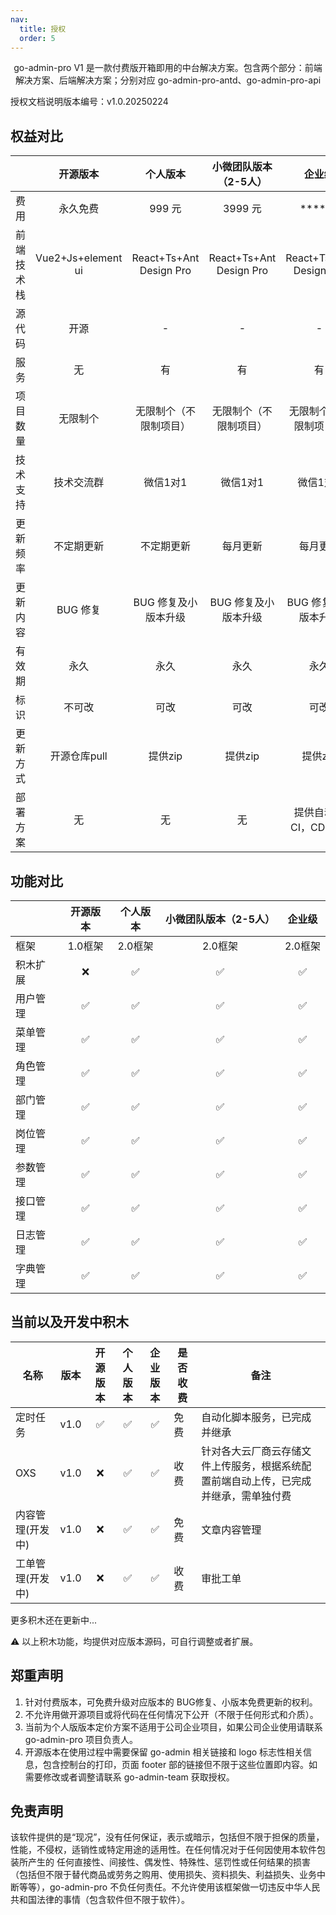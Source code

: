 ```yaml
---
nav:
  title: 授权
  order: 5
---
```



<div align="center">

go-admin-pro V1 是一款付费版开箱即用的中台解决方案。包含两个部分：前端解决方案、后端解决方案；分别对应 go-admin-pro-antd、go-admin-pro-api

</div>

授权文档说明版本编号：v1.0.20250224

## 权益对比

|          |  开源版本  |        个人版本      |       小微团队版本（2-5人）  |     企业级         |
| -------- | :--------: | :---------------: |:----------------: | :--------------------: |
| 费用     |  永久免费  |         999 元       |         3999 元   |        **** 元         |
|前端技术栈|Vue2+Js+element ui|React+Ts+Ant Design Pro|React+Ts+Ant Design Pro|React+Ts+Ant Design Pro|
| 源代码   |    开源    |          -          |       -          |          -        |
| 服务     |     无     |           有        |   有           |           有           |
| 项目数量 |  无限制个  | 无限制个（不限制项目） | 无限制个（不限制项目） |无限制个（不限制项目） |
| 技术支持 | 技术交流群 |       微信1对1     |       微信1对1       |微信1对1       |
| 更新频率 | 不定期更新 |        不定期更新        | 每月更新        |        每月更新        |
| 更新内容 |  BUG 修复  |  BUG 修复及小版本升级  |  BUG 修复及小版本升级  |  BUG 修复及小版本升级  |
| 有效期   |    永久    |          永久          |永久          |          永久          |
| 标识     |   不可改   |          可改          | 可改          |          可改          |
| 更新方式 |     开源仓库pull     | 提供zip |提供zip |  提供zip  |
| 部署方案 |     无     |           无           |  无           | 提供自动化 CI，CD 方案 |

## 功能对比

|          |   开源版本   |  个人版本  |小微团队版本（2-5人） |   企业级   |
| -------- | :----------: | :--------: | :--------: | :--------: |
| 框架     | 1.0框架 | 2.0框架 |2.0框架 | 2.0框架 |
| 积木扩展 |   ❌    |   ✅    |   ✅   |   ✅   |
| 用户管理 |   ✅    |   ✅    |   ✅   |   ✅   |
| 菜单管理 |   ✅    |   ✅    |   ✅   |   ✅   |
| 角色管理 |   ✅    |   ✅    |   ✅   |   ✅   |
| 部门管理 |   ✅    |   ✅    |   ✅   |   ✅   |
| 岗位管理 |   ✅    |   ✅    |   ✅   |   ✅   |
| 参数管理 |   ✅    |   ✅    |   ✅   |   ✅   |
| 接口管理 |   ✅    |   ✅    |   ✅   |   ✅   |
| 日志管理 |   ✅    |   ✅    |   ✅   |   ✅   |
| 字典管理 |   ✅    |   ✅    |   ✅   |   ✅   |

## 当前以及开发中积木

| 名称             |版本| 开源版本 | 个人版本 | 企业版本 | 是否收费 |备注
| ---------------- |--| :------: | :---------: | :---------: | -------- |-------- |
| 定时任务         | v1.0|   ✅    |     ✅      |     ✅      | 免费     | 自动化脚本服务，已完成并继承
| OXS              | v1.0 |  ❌    |     ✅      |     ✅      | 收费     |针对各大云厂商云存储文件上传服务，根据系统配置前端自动上传，已完成并继承，需单独付费
| 内容管理(开发中) |  v1.0  |❌    |     ✅      |     ✅      | 免费     | 文章内容管理
| 工单管理(开发中) |  v1.0  |❌    |     ✅      |     ✅      | 收费     | 审批工单

更多积木还在更新中...

⚠️ 以上积木功能，均提供对应版本源码，可自行调整或者扩展。

## 郑重声明

1. 针对付费版本，可免费升级对应版本的 BUG修复、小版本免费更新的权利。
2. 不允许用做开源项目或将代码在任何情况下公开（不限于任何形式和介质）。
3. 当前为个人版版本定价方案不适用于公司企业项目，如果公司企业使用请联系 go-admin-pro 项目负责人。
4. 开源版本在使用过程中需要保留 go-admin 相关链接和 logo 标志性相关信息，包含控制台的打印，页面 footer 部的链接但不限于这些位置即内容。如需要修改或者调整请联系 go-admin-team 获取授权。

## 免责声明

该软件提供的是“现况”，没有任何保证，表示或暗示，包括但不限于担保的质量，性能，不侵权，适销性或特定用途的适用性。在任何情况对于任何因使用本软件包装所产生的 任何直接性、间接性、偶发性、特殊性、惩罚性或任何结果的损害（包括但不限于替代商品或劳务之购用、使用损失、资料损失、利益损失、业务中断等等），go-admin-pro 不负任何责任。不允许使用该框架做一切违反中华人民共和国法律的事情（包含软件但不限于软件）。
